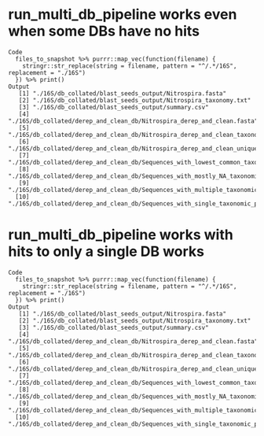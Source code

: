 # run_multi_db_pipeline works even when some DBs have no hits

    Code
      files_to_snapshot %>% purrr::map_vec(function(filename) {
        stringr::str_replace(string = filename, pattern = "^/.*/16S", replacement = "./16S")
      }) %>% print()
    Output
       [1] "./16S/db_collated/blast_seeds_output/Nitrospira.fasta"                                           
       [2] "./16S/db_collated/blast_seeds_output/Nitrospira_taxonomy.txt"                                    
       [3] "./16S/db_collated/blast_seeds_output/summary.csv"                                                
       [4] "./16S/db_collated/derep_and_clean_db/Nitrospira_derep_and_clean.fasta"                           
       [5] "./16S/db_collated/derep_and_clean_db/Nitrospira_derep_and_clean_taxonomy.txt"                    
       [6] "./16S/db_collated/derep_and_clean_db/Nitrospira_derep_and_clean_unique_taxonomic_rank_counts.txt"
       [7] "./16S/db_collated/derep_and_clean_db/Sequences_with_lowest_common_taxonomic_path_agreement.csv"  
       [8] "./16S/db_collated/derep_and_clean_db/Sequences_with_mostly_NA_taxonomic_paths.csv"               
       [9] "./16S/db_collated/derep_and_clean_db/Sequences_with_multiple_taxonomic_paths.csv"                
      [10] "./16S/db_collated/derep_and_clean_db/Sequences_with_single_taxonomic_path.csv"                   

# run_multi_db_pipeline works with hits to only a single DB works

    Code
      files_to_snapshot %>% purrr::map_vec(function(filename) {
        stringr::str_replace(string = filename, pattern = "^/.*/16S", replacement = "./16S")
      }) %>% print()
    Output
       [1] "./16S/db_collated/blast_seeds_output/Nitrospira.fasta"                                           
       [2] "./16S/db_collated/blast_seeds_output/Nitrospira_taxonomy.txt"                                    
       [3] "./16S/db_collated/blast_seeds_output/summary.csv"                                                
       [4] "./16S/db_collated/derep_and_clean_db/Nitrospira_derep_and_clean.fasta"                           
       [5] "./16S/db_collated/derep_and_clean_db/Nitrospira_derep_and_clean_taxonomy.txt"                    
       [6] "./16S/db_collated/derep_and_clean_db/Nitrospira_derep_and_clean_unique_taxonomic_rank_counts.txt"
       [7] "./16S/db_collated/derep_and_clean_db/Sequences_with_lowest_common_taxonomic_path_agreement.csv"  
       [8] "./16S/db_collated/derep_and_clean_db/Sequences_with_mostly_NA_taxonomic_paths.csv"               
       [9] "./16S/db_collated/derep_and_clean_db/Sequences_with_multiple_taxonomic_paths.csv"                
      [10] "./16S/db_collated/derep_and_clean_db/Sequences_with_single_taxonomic_path.csv"                   

